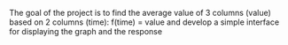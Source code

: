 The goal of the project is to find the average value of 3 columns (value) based on 2 columns (time):
f(time) = value and develop a simple interface for displaying the graph and the response
